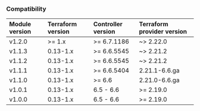 ### Compatibility
Module version | Terraform version | Controller version | Terraform provider version
:--- | :--- | :--- | :---
v1.2.0 | >= 1.x | >= 6.7.1186 | ~> 2.22.0
v1.1.3 | 0.13-1.x | >= 6.6.5545 | ~> 2.21.2
v1.1.2 | 0.13-1.x | >= 6.6.5545 | ~> 2.21.2
v1.1.1 | 0.13-1.x | >= 6.6.5404 | 2.21.1-6.6.ga
v1.1.0 | 0.13-1.x | >= 6.6 | 2.21.0-6.6.ga
v1.0.1 | 0.13-1.x | 6.5 - 6.6 | >= 2.19.0
v1.0.0 | 0.13-1.x | 6.5 - 6.6 | >= 2.19.0